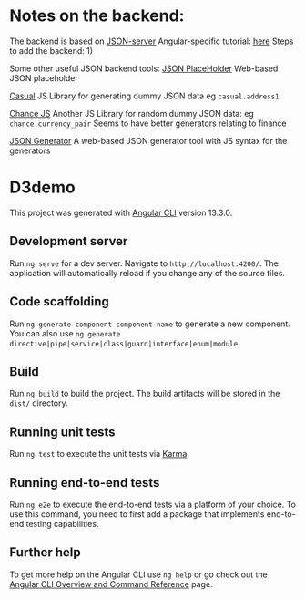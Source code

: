 # Notes on the backend:
The backend is based on [JSON-server](https://www.npmjs.com/package/json-server)
Angular-specific tutorial: [here](https://blog.angulartraining.com/fake-your-angular-backend-until-you-make-it-8d145f713e14)
Steps to add the backend:
  1) 

Some other useful JSON backend tools:
  [JSON PlaceHolder](https://jsonplaceholder.typicode.com/)
    Web-based JSON placeholder

  [Casual](https://github.com/boo1ean/casual)
  JS Library for generating dummy JSON data eg `casual.address1`

  [Chance JS](https://chancejs.com/)
  Another JS Library for random dummy JSON data: eg `chance.currency_pair`
  Seems to have better generators relating to finance

  [JSON Generator](https://json-generator.com/)
  A web-based JSON generator tool with JS syntax for the generators


# D3demo

This project was generated with [Angular CLI](https://github.com/angular/angular-cli) version 13.3.0.

## Development server

Run `ng serve` for a dev server. Navigate to `http://localhost:4200/`. The application will automatically reload if you change any of the source files.

## Code scaffolding

Run `ng generate component component-name` to generate a new component. You can also use `ng generate directive|pipe|service|class|guard|interface|enum|module`.

## Build

Run `ng build` to build the project. The build artifacts will be stored in the `dist/` directory.

## Running unit tests

Run `ng test` to execute the unit tests via [Karma](https://karma-runner.github.io).

## Running end-to-end tests

Run `ng e2e` to execute the end-to-end tests via a platform of your choice. To use this command, you need to first add a package that implements end-to-end testing capabilities.

## Further help

To get more help on the Angular CLI use `ng help` or go check out the [Angular CLI Overview and Command Reference](https://angular.io/cli) page.
